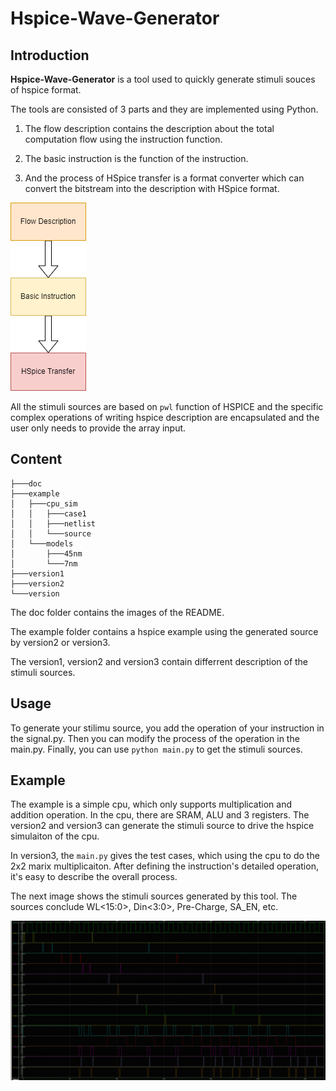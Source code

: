# Hspice-Wave-Generator

## Introduction

**Hspice-Wave-Generator** is a tool used to quickly generate stimuli souces of hspice format. 

The tools are consisted of 3 parts and they are implemented using Python.

1. The flow description contains the description about the total computation flow using the instruction function.

2. The basic instruction is the function of the instruction.

3. And the process of HSpice transfer is a format converter which can convert the bitstream into the description with HSpice format.

![flow](./doc/flow.png "the flow")

All the stimuli sources are based on `pwl` function of HSPICE and the specific complex operations of writing hspice description are encapsulated and the user only needs to provide the array input.

## Content

```
├───doc
├───example
│   ├───cpu_sim
│   │   ├───case1
│   │   ├───netlist
│   │   └───source
│   └───models
│       ├───45nm
│       └───7nm
├───version1
├───version2
└───version
```

The doc folder contains the images of the README.

The example folder contains a hspice example using the generated source by version2 or version3.

The version1, version2 and version3 contain differrent description of the stimuli sources.

## Usage

To generate your stilimu source, you add the operation of your instruction in the signal.py. Then you can modify the process of the operation in the main.py. Finally, you can use `python main.py` to get the stimuli sources.

## Example

The example is a simple cpu, which only supports multiplication and addition operation. In the cpu, there are SRAM, ALU and 3 registers. The version2 and version3 can generate the stimuli source to drive the hspice simulaiton of the cpu.

In version3, the `main.py` gives the test cases, which using the cpu to do the 2x2 marix multiplicaiton. After defining the instruction's detailed operation, it's easy to describe the overall process. 

The next image shows the stimuli sources generated by this tool. The sources conclude WL<15:0>, Din<3:0>, Pre-Charge, SA_EN, etc.

![./doc/wave-example.png](./doc/wave-example.png)
